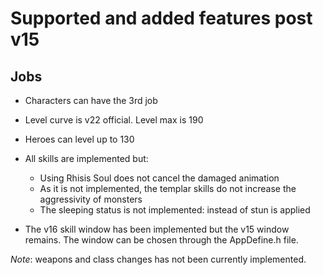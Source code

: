 # Supported and added features post v15


## Jobs

- Characters can have the 3rd job
- Level curve is v22 official. Level max is 190
- Heroes can level up to 130

- All skills are implemented but:
    - Using Rhisis Soul does not cancel the damaged animation
    - As it is not implemented, the templar skills do not increase the aggressivity of monsters
    - The sleeping status is not implemented: instead of stun is applied

- The v16 skill window has been implemented but the v15 window remains. The window can
be chosen through the AppDefine.h file.


*Note*: weapons and class changes has not been currently implemented.

